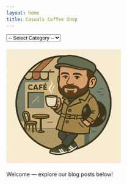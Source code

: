 ```yaml
---
layout: home
title: Casuals Coffee Shop
---
```


<style>
  #logo {
    width: 300px;
    height: auto;
    margin: 20px 0;
    display: block;
  }
</style>

<nav>
  <select id="categorySelect" onchange="navigateToCategory()">
    <option value="">-- Select Category --</option>
    <option value="art.html">Art</option>
    <option value="music.html">Music</option>
    <option value="football.html">Football</option>
  </select>
</nav>

<script>
  function navigateToCategory() {
    const page = document.getElementById("categorySelect").value;
    if (page) {
      window.location.href = page;
    }
  }
</script>

<img id="logo" src="CCS.png" alt="Site logo">

<p>Welcome — explore our blog posts below!</p>

